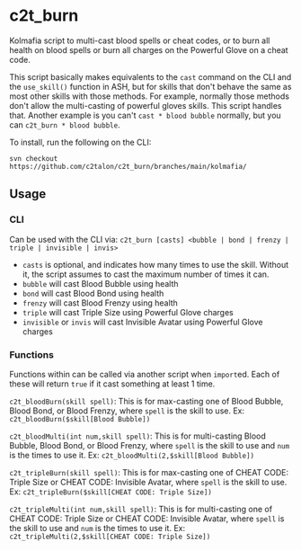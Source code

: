 # c2t_burn

Kolmafia script to multi-cast blood spells or cheat codes, or to burn all health on blood spells or burn all charges on the Powerful Glove on a cheat code.

This script basically makes equivalents to the `cast` command on the CLI and the `use_skill()` function in ASH, but for skills that don't behave the same as most other skills with those methods. For example, normally those methods don't allow the multi-casting of powerful gloves skills. This script handles that. Another example is you can't `cast * blood bubble` normally, but you can `c2t_burn * blood bubble`.

To install, run the following on the CLI:

`svn checkout https://github.com/c2talon/c2t_burn/branches/main/kolmafia/`

## Usage

### CLI

Can be used with the CLI via:
`c2t_burn [casts] <bubble | bond | frenzy | triple | invisible | invis>`
* `casts` is optional, and indicates how many times to use the skill. Without it, the script assumes to cast the maximum number of times it can.
* `bubble` will cast Blood Bubble using health
* `bond` will cast Blood Bond using health
* `frenzy` will cast Blood Frenzy using health
* `triple` will cast Triple Size using Powerful Glove charges
* `invisible` or `invis` will cast Invisible Avatar using Powerful Glove charges

### Functions

Functions within can be called via another script when `import`ed. Each of these will return `true` if it cast something at least 1 time.

`c2t_bloodBurn(skill spell)`:
This is for max-casting one of Blood Bubble, Blood Bond, or Blood Frenzy, where `spell` is the skill to use. Ex: `c2t_bloodBurn($skill[Blood Bubble])`

`c2t_bloodMulti(int num,skill spell)`:
This is for multi-casting Blood Bubble, Blood Bond, or Blood Frenzy, where `spell` is the skill to use and `num` is the times to use it. Ex: `c2t_bloodMulti(2,$skill[Blood Bubble])`

`c2t_tripleBurn(skill spell)`:
This is for max-casting one of CHEAT CODE: Triple Size or CHEAT CODE: Invisible Avatar, where `spell` is the skill to use. Ex: `c2t_tripleBurn($skill[CHEAT CODE: Triple Size])`

`c2t_tripleMulti(int num,skill spell)`:
This is for multi-casting one of CHEAT CODE: Triple Size or CHEAT CODE: Invisible Avatar, where `spell` is the skill to use and `num` is the times to use it. Ex: `c2t_tripleMulti(2,$skill[CHEAT CODE: Triple Size])`

